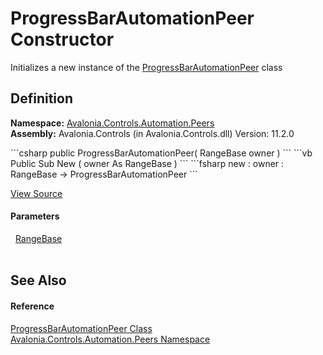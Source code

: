 # ProgressBarAutomationPeer Constructor


Initializes a new instance of the <a href="T_Avalonia_Controls_Automation_Peers_ProgressBarAutomationPeer">ProgressBarAutomationPeer</a> class



## Definition
**Namespace:** <a href="N_Avalonia_Controls_Automation_Peers">Avalonia.Controls.Automation.Peers</a>  
**Assembly:** Avalonia.Controls (in Avalonia.Controls.dll) Version: 11.2.0

<Tabs groupId="api-code-preview">
<TabItem value="csharp" label="C#">
```csharp
public ProgressBarAutomationPeer(
	RangeBase owner
)
```
</TabItem>
<TabItem value="vb" label="VB">
```vb
Public Sub New ( 
	owner As RangeBase
)
```
</TabItem>
<TabItem value="fsharp" label="F#">
```fsharp
new : 
        owner : RangeBase -> ProgressBarAutomationPeer
```
</TabItem>
</Tabs>



<a href="https://github.com/AvaloniaUI/Avalonia/tree/master/src/Avalonia.Controls/Automation/Peers/ProgressBarAutomationPeer.cs#L10" title="View the source code">View Source</a>



#### Parameters
<dl><dt>  <a href="T_Avalonia_Controls_Primitives_RangeBase">RangeBase</a></dt><dd> </dd></dl>

## See Also


#### Reference
<a href="T_Avalonia_Controls_Automation_Peers_ProgressBarAutomationPeer">ProgressBarAutomationPeer Class</a>  
<a href="N_Avalonia_Controls_Automation_Peers">Avalonia.Controls.Automation.Peers Namespace</a>  
